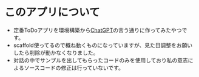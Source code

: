# このアプリについて

- 定番ToDoアプリを環境構築から[ChatGPT](https://chat.openai.com/)の言う通りに作ってみたやつです。
- scaffold使ってるので概ね動くものになっていますが、見た目調整をお願いしたら削除が動かなくなりました。
- 対話の中でサンプルを出してもらったコードのみを使用しており私の意志によるソースコードの修正は行っていないです。
